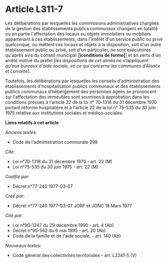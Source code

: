 # Article L311-7

Les délibérations par lesquelles les commissions administratives chargées de la gestion des établissements publics communaux
changent en totalité ou en partie l'affectation des locaux ou objets immobiliers ou mobiliers appartenant à ces
établissements, dans l'intérêt d'un service public ou privé quelconque, ou mettent ces locaux et objets à la disposition,
soit d'un autre établissement public ou privé, soit d'un particulier, ne sont exécutoires qu'après avis du conseil municipal
[**]conditions de forme[**] et en vertu d'un arrêté motivé du préfet [*les dispositions de cet alinéa ne s'appliquent qu'aux
bureaux d'aide sociale, en ce qui concerne les communes d'Alsace et Lorraine*].

Toutefois, les délibérations par lesquelles les conseils d'administration des établissements d'hospitalisation publics
communaux et des établissements publics communaux d'hébergement des personnes âgées se prononcent sur l'affectation des
immeubles sont soumises à approbation dans les conditions prévues à l'article 22 de la loi n° 70-1318 du 31 décembre 1970
portant réforme hospitalière et à l'article 22 de la loi n° 75-535 du 30 juin 1975 relative aux institutions sociales et
médico-sociales.

**Liens relatifs à cet article**

_Anciens textes_:

  - Code de l'administration communale 298

_Cite_:

  - Loi n°70-1318 du 31 décembre 1970 - art. 22 (M)
  - Loi n°75-535 du 30 juin 1975 - art. 22 (M)

_Codifié par_:

  - Décret n°77-240 1977-03-07

_Créé par_:

  - Décret n°77-240 1977-03-07 JORF et JONC 18 Mars 1977

_Cité par_:

  - Loi n°90-1247 du 29 décembre 1990 - art. 4 (Ab)
  - Décret n°95-562 du 6 mai 1995 - art. 20 (Ab)
  - Code de la famille et de l'aide sociale. - art. 140 (Ab)

_Nouveaux textes_:

  - Code général des collectivités territoriales - art. L2241-5 (V)
